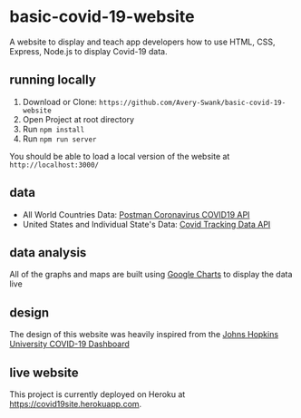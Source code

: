 # basic-covid-19-website
A website to display and teach app developers how to use HTML, CSS, Express, Node.js to display Covid-19 data.

## running locally
1. Download or Clone: `https://github.com/Avery-Swank/basic-covid-19-website`
2. Open Project at root directory
3. Run `npm install`
4. Run `npm run server`

You should be able to load a local version of the website at `http://localhost:3000/`

## data
 - All World Countries Data: [Postman Coronavirus COVID19 API](https://documenter.getpostman.com/view/10808728/SzS8rjbc?version=latest)
 - United States and Individual State's Data: [Covid Tracking Data API](https://covidtracking.com/data/api)

## data analysis
All of the graphs and maps are built using [Google Charts](https://developers.google.com/chart/) to display the data live

## design
The design of this website was heavily inspired from the [Johns Hopkins University COVID-19 Dashboard](https://gisanddata.maps.arcgis.com/apps/opsdashboard/index.html#/bda7594740fd40299423467b48e9ecf6)

## live website
This project is currently deployed on Heroku at https://covid19site.herokuapp.com.